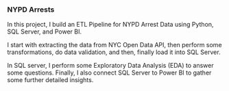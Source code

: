 ### NYPD Arrests
In this project, I build an ETL Pipeline for NYPD Arrest Data using Python, SQL Server, and Power BI.

I start with extracting the data from NYC Open Data API, then perform some transformations, do data validation, and then, finally load it into SQL Server.

In SQL server, I perform some Exploratory Data Analysis (EDA) to answer some questions. Finally, I also connect SQL Server to Power BI to gather some further detailed insights.
